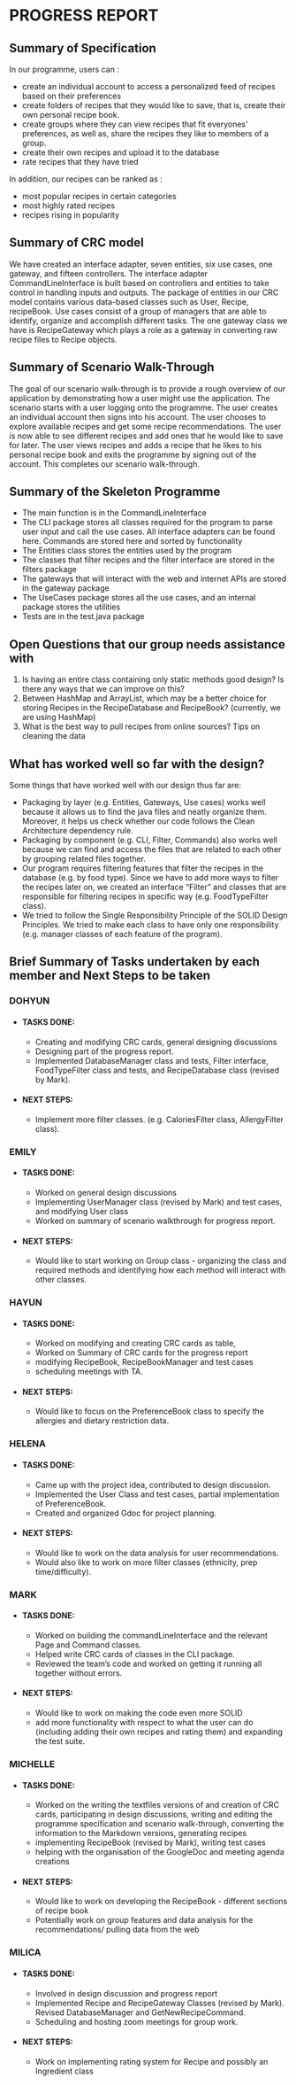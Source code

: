 # PROGRESS REPORT

## Summary of Specification

In our programme, users can :
  * create an individual account to access a personalized feed of recipes based on their preferences
  * create folders of recipes that they would like to save, that is, create their own personal recipe book.
  * create groups where they can view recipes that fit everyones' preferences, as well as, share the recipes they like to members of a group.
  * create their own recipes and upload it to the database
  * rate recipes that they have tried 

In addition, our recipes can be ranked as :
* most popular recipes in certain categories
* most highly rated recipes
* recipes rising in popularity

## Summary of CRC model
We have created an interface adapter, seven entities, six use cases, one gateway, and fifteen controllers. The interface adapter CommandLineInterface is built based on controllers and entities to take control in handling inputs and outputs. The package of entities in our CRC model contains various data-based classes such as User, Recipe, recipeBook. Use cases consist of a group of managers that are able to identify, organize and accomplish different tasks. The one gateway class we have is RecipeGateway which plays a role as a gateway in converting raw recipe files to Recipe objects.

## Summary of Scenario Walk-Through
The goal of our scenario walk-through is to provide a rough overview of our application by demonstrating how a user might use the application. The scenario starts with a user logging onto the programme. The user creates an individual account then signs into his account. The user chooses to explore available recipes and get some recipe recommendations. The user is now able to see different recipes and add ones that he would like to save for later. The user views recipes and adds a recipe that he likes to his personal recipe book and exits the programme by signing out of the account. This completes our scenario walk-through.

## Summary of the Skeleton Programme
* The main function is in the CommandLineInterface
* The CLI package stores all classes required for the program to parse user input and call the use cases. All interface adapters can be found here.
Commands are stored here and sorted by functionality
* The Entities class stores the entities used by the program
* The classes that filter recipes and the filter interface are stored in the filters package
* The gateways that will interact with the web and internet APIs are stored in the gateway package
* The UseCases package stores all the use cases, and an internal package stores the utilities
* Tests are in the test.java package


## Open Questions that our group needs assistance with
1) Is having an entire class containing only static methods good design? Is there any ways that we can improve on this?
2) Between HashMap and ArrayList, which may be a better choice for storing Recipes in the RecipeDatabase and RecipeBook? (currently, we are using HashMap)
3) What is the best way to pull recipes from online sources? Tips on cleaning the data 

## What has worked well so far with the design?
Some things that have worked well with our design thus far are:
* Packaging by layer (e.g. Entities, Gateways, Use cases) works well because it allows us to find the java files and neatly organize them. Moreover, it helps us check whether our code follows the Clean Architecture dependency rule.
* Packaging by component (e.g. CLI, Filter, Commands) also works well because we can find and access the files that are related to each other by grouping related files together.
* Our program requires filtering features that filter the recipes in the database (e.g. by food type). Since we have to add more ways to filter the recipes later on, we created an interface “Filter” and classes that are responsible for filtering recipes in specific way (e.g. FoodTypeFilter class).
* We tried to follow the Single Responsibility Principle of the SOLID Design Principles. We tried to make each class to have only one responsibility (e.g. manager classes of each feature of the program).

## Brief Summary of Tasks undertaken by each member and Next Steps to be taken

### DOHYUN

* #### TASKS DONE: 
  * Creating and modifying CRC cards, general designing discussions
  * Designing part of the progress report. 
  * Implemented DatabaseManager class and tests, Filter interface, FoodTypeFilter class and tests, and RecipeDatabase class (revised by Mark).

* #### NEXT STEPS:
  * Implement more filter classes. (e.g. CaloriesFilter class, AllergyFilter class).

### EMILY

* #### TASKS DONE: 
  * Worked on general design discussions 
  * Implementing UserManager class (revised by Mark) and test cases, and modifying User class 
  * Worked on summary of scenario walkthrough for progress report.

* #### NEXT STEPS:
  * Would like to start working on Group class - organizing the class and required methods and identifying how each method will interact with other classes.

### HAYUN

* #### TASKS DONE: 
  * Worked on modifying and creating CRC cards as table, 
  * Worked on Summary of CRC cards for the progress report
  * modifying RecipeBook, RecipeBookManager and test cases
  * scheduling meetings with TA.

* #### NEXT STEPS:
  * Would like to focus on the PreferenceBook class to specify the allergies and dietary restriction data.

### HELENA

* #### TASKS DONE: 
  * Came up with the project idea, contributed to design discussion.
  * Implemented the User Class and test cases, partial implementation of PreferenceBook.
  * Created and organized Gdoc for project planning.

* #### NEXT STEPS:
  * Would like to work on the data analysis for user recommendations.
  * Would also like to work on more filter classes (ethnicity, prep time/difficulty).

### MARK

* #### TASKS DONE: 
  * Worked on building the commandLineInterface and the relevant Page and Command classes. 
  * Helped write CRC cards of classes in the CLI package. 
  * Reviewed the team’s code and worked on getting it running all together without errors.

* #### NEXT STEPS:
  * Would like to work on making the code even more SOLID
  * add more functionality with respect to what the user can do (including adding their own recipes and rating them) and expanding the test suite.

### MICHELLE

* #### TASKS DONE: 
  * Worked on the writing the textfiles versions of and creation of CRC cards, participating in design discussions,  writing and editing the programme specification and scenario walk-through, converting the information to the Markdown versions, generating recipes
  * implementing RecipeBook (revised by Mark), writing test cases
  * helping with the organisation of the GoogleDoc and meeting agenda creations

* #### NEXT STEPS: 
  * Would like to work on developing the RecipeBook - different sections of recipe book
  * Potentially work on group features and data analysis for the recommendations/ pulling data from the web

### MILICA

* #### TASKS DONE: 
  * Involved in design discussion and progress report
  * Implemented Recipe and RecipeGateway Classes (revised by Mark). Revised DatabaseManager and GetNewRecipeCommand. 
  * Scheduling and hosting zoom meetings for group work.

* #### NEXT STEPS:
  * Work on implementing rating system for Recipe and possibly an Ingredient class
